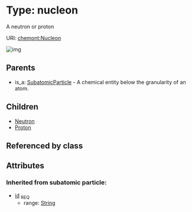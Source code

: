 
# Type: nucleon


A neutron or proton

URI: [chemont:Nucleon](http://w3id.org/chemontNucleon)


![img](http://yuml.me/diagram/nofunky;dir:TB/class/[SubatomicParticle],[Proton],[Nucleon&#124;id(i):string]^-[Proton],[Nucleon]^-[Neutron],[SubatomicParticle]^-[Nucleon],[Neutron])

## Parents

 *  is_a: [SubatomicParticle](SubatomicParticle.md) - A chemical entity below the granularity of an atom.

## Children

 * [Neutron](Neutron.md)
 * [Proton](Proton.md)

## Referenced by class


## Attributes


### Inherited from subatomic particle:

 * [id](id.md)  <sub>REQ</sub>
    * range: [String](types/String.md)
